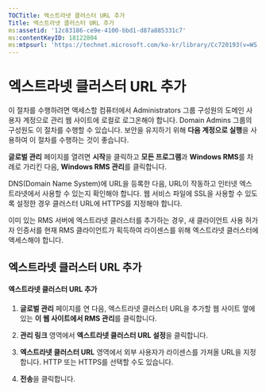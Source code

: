 ```yaml
---
TOCTitle: 엑스트라넷 클러스터 URL 추가
Title: 엑스트라넷 클러스터 URL 추가
ms:assetid: '12c83186-ce9e-4100-bbd1-d87a885331c7'
ms:contentKeyID: 18122804
ms:mtpsurl: 'https://technet.microsoft.com/ko-kr/library/Cc720193(v=WS.10)'
---
```


엑스트라넷 클러스터 URL 추가
============================

이 절차를 수행하려면 액세스할 컴퓨터에서 Administrators 그룹 구성원의 도메인 사용자 계정으로 관리 웹 사이트에 로컬로 로그온해야 합니다. Domain Admins 그룹의 구성원도 이 절차를 수행할 수 있습니다. 보안을 유지하기 위해 **다음 계정으로 실행**을 사용하여 이 절차를 수행하는 것이 좋습니다.

**글로벌 관리** 페이지를 열려면 **시작**을 클릭하고 **모든 프로그램**과 **Windows RMS**를 차례로 가리킨 다음, **Windows RMS 관리**를 클릭합니다.

DNS(Domain Name System)에 URL을 등록한 다음, URL이 작동하고 인터넷 엑스트라넷에서 사용할 수 있는지 확인해야 합니다. 웹 서비스 파일에 SSL을 사용할 수 있도록 설정한 경우 클러스터 URL에 HTTPS를 지정해야 합니다.

이미 있는 RMS 서버에 엑스트라넷 클러스터를 추가하는 경우, 새 클라이언트 사용 허가자 인증서를 현재 RMS 클라이언트가 획득하여 라이센스를 위해 엑스트라넷 클러스터에 액세스해야 합니다.

엑스트라넷 클러스터 URL 추가
----------------------------

#### 엑스트라넷 클러스터 URL 추가

1.  **글로벌 관리** 페이지를 연 다음, 엑스트라넷 클러스터 URL을 추가할 웹 사이트 옆에 있는 **이 웹 사이트에서 RMS 관리**를 클릭합니다.

2.  **관리 링크** 영역에서 **엑스트라넷 클러스터 URL 설정**을 클릭합니다.

3.  **엑스트라넷 클러스터 URL** 영역에서 외부 사용자가 라이센스를 가져올 URL을 지정합니다. HTTP 또는 HTTPS를 선택할 수도 있습니다.

4.  **전송**을 클릭합니다.
